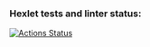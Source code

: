 ### Hexlet tests and linter status:
[![Actions Status](https://github.com/AleksandrGlotov/layout-designer-project-58/workflows/hexlet-check/badge.svg)](https://github.com/AleksandrGlotov/layout-designer-project-58/actions)